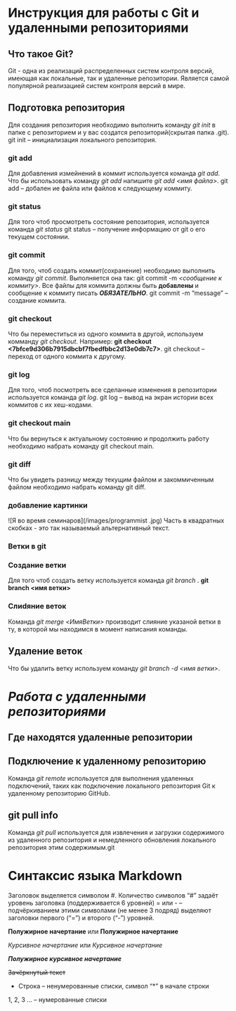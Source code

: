 

# Инструкция для работы с Git и удаленными репозиториями

## Что такое Git?
Git - одна из реализаций распределенных систем контроля версий, имеющая как локальные, так и удаленные репозитории. Является самой популярной реализацией систем контроля версий в мире.
## Подготовка репозитория
Для создания репозитория необходимо выполнить команду *git init* в папке с репозиторием и у вас создатся репозиторий(скрытая папка .git).  git init – инициализация локального репозитория.

### git add
Для добавления измейнений в коммит используется команда *git add*. Что бы использовать команду *git add* напишите *git add <имя файла>*. git add – добален ие файла или файлов к следующему коммиту. 

### git status
Для того чтоб просмотреть состояние репозитория, используется команда *git status* git status – получение информацию от git о его текущем состоянии.

### git commit
Для того, чтоб создать коммит(сохранение) необходимо выполнить команду *git commit*. Выполняется она так: git commit -m *<сообщение к коммиту>*. Все файлы для коммита должны быть **добавлены** и сообщение к коммиту писать ***ОБЯЗАТЕЛЬНО***.  git commit -m “message” – создание коммита.

### git checkout
Что бы переместиться из одного коммита в другой, используем комманду *git checkout*. Например: 
**git checkout <7bfce9d306b7915dbcbf7fbedfbbc2d13e0db7c7>**. git checkout – переход от одного коммита к другому.

### git log
Для того, чтоб посмотреть все сделанные изменения в репозитории используется команда *git log*. git log – вывод на экран истории всех коммитов с их хеш-кодами.

### git checkout main
Что бы вернуться к актуальному состоянию и продолжить работу необходимо набрать команду git checkout main.

### git diff
Что бы увидеть разницу между текущим файлом и закоммиченным файлом необходимо набрать команду git diff.

### добавление картинки
![Я во время семинаров](/images/programmist
.jpg)
Часть в квадратных скобках - это так называемый альтернативный текст.

### Ветки в git

### Создание ветки

Для того чтоб создать ветку используется команда *git branch* . **git branch <имя ветки>**

### Слиdяние веток
Команда *git merge <ИмяВетки>* производит слияние указаной ветки в ту, в которой мы находимся в момент написания команды.

## Удаление веток
Что бы удалить ветку используем команду *git branch -d <имя ветки>*.

# *Работа с удаленными репозиториями*

## Где находятся удаленные репозитории

## Подключение к удаленному репозиторию
Команда *git remote* используется для выполнения удаленных подключений, таких как подключение локального репозитория Git к удаленному репозиторию GitHub.

## git pull info
Команда *git pull* используется для извлечения и загрузки содержимого из удаленного репозитория и немедленного обновления локального репозитория этим содержимым.git 

# Синтаксис языка Markdown
Заголовок выделяется символом #. Количество символов “#” задаёт уровень заголовка (поддерживается 6 уровней) = или - – подчёркиванием этими символами (не менее 3 подряд) выделяют заголовки
первого (“=”) и второго (“-”) уровней.

**Полужирное начертание** или __Полужирное начертание__

*Курсивное начертание* или _Курсивное начертание_

***Полужирное курсивное начертание***

~~Зачёркнутый текст~~

* Строка – ненумерованные списки, символ “*” в начале строки

1, 2, 3 … – нумерованные списки

